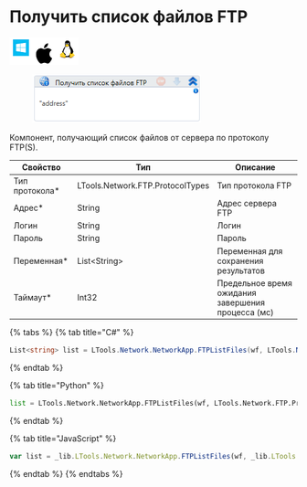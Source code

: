 # Получить список файлов FTP

![](<../../../../.gitbook/assets/image (100) (1) (1) (1) (1) (1) (14).png>)

<figure><img src="../../../../.gitbook/assets/image (288).png" alt=""><figcaption></figcaption></figure>

Компонент, получающий список файлов от сервера по протоколу FTP(S).

| Свойство        | Тип                              | Описание                                           |
| --------------- | -------------------------------- | -------------------------------------------------- |
| Тип протокола\* | LTools.Network.FTP.ProtocolTypes | Тип протокола FTP                                  |
| Адрес\*         | String                           | Адрес сервера FTP                                  |
| Логин           | String                           | Логин                                              |
| Пароль          | String                           | Пароль                                             |
| Переменная\*    | List\<String>                    | Переменная для сохранения результатов              |
| Таймаут\*       | Int32                            | Предельное время ожидания завершения процесса (мс) |

{% tabs %}
{% tab title="C#" %}
```csharp
List<string> list = LTools.Network.NetworkApp.FTPListFiles(wf, LTools.Network.FTP.ProtocolTypes.FTP, "server", "login", "pass", 10000);
```
{% endtab %}

{% tab title="Python" %}
```python
list = LTools.Network.NetworkApp.FTPListFiles(wf, LTools.Network.FTP.ProtocolTypes.FTP, "server", "login", "pass", 10000)
```
{% endtab %}

{% tab title="JavaScript" %}
```javascript
var list = _lib.LTools.Network.NetworkApp.FTPListFiles(wf, _lib.LTools.Network.FTP.ProtocolTypes.FTP, "server", "login", "pass", 10000);
```
{% endtab %}
{% endtabs %}
